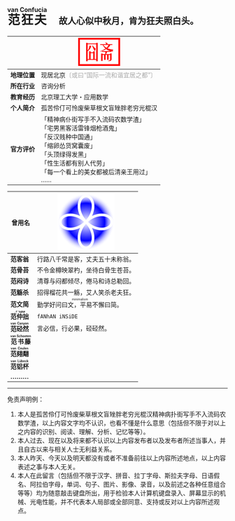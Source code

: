 # <ruby>范狂夫<rt>van Confucia</rt></ruby>&emsp;<span style="font-size: 1.25rem;">故人心似中秋月，肯为狂夫照白头。</span>



||![](./seal_room.svg)|
|-|-|
| **地理位置** | 现居北京<span style="color: darkgray;">〔或曰“国际一流和谐宜居之都”〕</span> |
| **所在行业** | 咨询分析 |
| **教育经历** | 北京理工大学・应用数学 |
| **个人简介** | 孤苦伶仃可怜废柴草根文盲矬胖老穷光棍汉 |
| **官方评价** | 「精神病仆街写手不入流码农数学渣」<br/>「宅男黑客活雷锋烟枪酒鬼」<br/>「反汉贱种中国通」<br/>「缩卵怂货窝囊废」<br/>「头顶绿得发黑」<br/>「性生活都有别人代劳」<br/>「每一个看上的美女都被后清亲王用过」<br/>…… |

| 曾用名 |![](./icon_dynamic.svg)|
|-|-|
| **范客翁** | 行路八千常是客，丈夫五十未称翁。 |
| **范骨苔** | 不令金樽映翠杓，坐待白骨生苍苔。 |
| **范闷诗** | 清尊与闷都倾尽，倦马和诗总勒回。 |
| **范觞杀** | 招得榴花共一觞，艾人笑杀老夫狂。 |
| **范文简** | <ruby>勤学好问曰文，平易不懈曰简。<rt>minimalism</rt></ruby> |
| **<ruby>范仲拙<rt><code>.f'h@N#</code></rt></ruby>** | `fANhAN iNSiDE` |
| **<ruby>范硁然<rt>van Canyon</rt></ruby>** | 言必信，行必果，硁硁然。 |
| **<ruby>范书藤<rt>van Schooten</rt></ruby>** ||
| **<ruby>范翗翷<rt>van Ceulen</rt></ruby>** ||
| **<ruby>范铝杯<rt>van Lübeck</rt></ruby>** ||
| **………** ||

***

免责声明例：

1. 本人是孤苦伶仃可怜废柴草根文盲矬胖老穷光棍汉精神病扑街写手不入流码农数学渣，以上内容文字均不认识，也看不懂是什么意思（包括但不限于对以上之内容的识别、阅读、理解、分析、记忆等等）。
2. 本人过去、现在以及将来都不认识以上内容发布者以及发布者所述当事人，并且自古以来与相关人士无利益关系。
3. 本人昨天、今天以及明天都没有或者不准备前往以上内容所述地点，以上内容表述之事与本人无关。
4. 本人在此留言（包括但不限于汉字、拼音、拉丁字母、斯拉夫字母、日语假名、阿拉伯字母，单词、句子、图片、影像、录音，以及前述之各种任意组合等等）均为随意敲击键盘所出，用于检验本人计算机键盘录入、屏幕显示的机械、光电性能，并不代表本人局部或全部同意、支持或反对以上内容所述观点。
